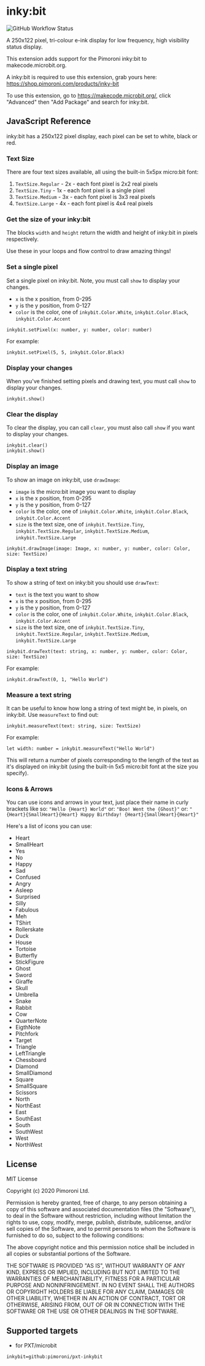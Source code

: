 # inky:bit

![GitHub Workflow Status](https://img.shields.io/github/workflow/status/pimoroni/pxt-inkybit/MakeCode)

 A 250x122 pixel, tri-colour e-ink display for low frequency, high visibility status display.

This extension adds support for the Pimoroni inky:bit to makecode.microbit.org.

A inky:bit is required to use this extension, grab yours here: https://shop.pimoroni.com/products/inky-bit

To use this extension, go to https://makecode.microbit.org/, click "Advanced" then "Add Package" and search for inky:bit.

## JavaScript Reference

inky:bit has a 250x122 pixel display, each pixel can be set to white, black or red.

### Text Size

There are four text sizes available, all using the built-in 5x5px micro:bit font:

1. `TextSize.Regular` - 2x - each font pixel is 2x2 real pixels
2. `TextSize.Tiny` - 1x - each font pixel is a single pixel
3. `TextSize.Medium` - 3x - each font pixel is 3x3 real pixels
4. `TextSize.Large` - 4x - each font pixel is 4x4 real pixels

### Get the size of your inky:bit

The blocks `width` and `height` return the width and height of inky:bit in pixels respectively.

Use these in your loops and flow control to draw amazing things!

### Set a single pixel

Set a single pixel on inky:bit. Note, you must call `show` to display your changes.

* `x` is the x position, from 0-295
* `y` is the y position, from 0-127
* `color` is the color, one of `inkybit.Color.White`,  `inkybit.Color.Black`,  `inkybit.Color.Accent`

```
inkybit.setPixel(x: number, y: number, color: number)
```

For example:

```
inkybit.setPixel(5, 5, inkybit.Color.Black)
```

### Display your changes

When you've finished setting pixels and drawing text, you must call `show` to display your changes.

```
inkybit.show()
```

### Clear the display

To clear the display, you can call `clear`, you must also call `show` if you want to display your changes.

```
inkybit.clear()
inkybit.show()
```

### Display an image

To show an image on inky:bit, use `drawImage`:

* `image` is the micro:bit image you want to display
* `x` is the x position, from 0-295
* `y` is the y position, from 0-127
* `color` is the color, one of `inkybit.Color.White`,  `inkybit.Color.Black`,  `inkybit.Color.Accent`
* `size` is the text size, one of `inkybit.TextSize.Tiny`, `inkybit.TextSize.Regular`, `inkybit.TextSize.Medium`, `inkybit.TextSize.Large`

```
inkybit.drawImage(image: Image, x: number, y: number, color: Color, size: TextSize)
```

### Display a text string

To show a string of text on inky:bit you should use `drawText`:

* `text` is the text you want to show
* `x` is the x position, from 0-295
* `y` is the y position, from 0-127
* `color` is the color, one of `inkybit.Color.White`,  `inkybit.Color.Black`,  `inkybit.Color.Accent`
* `size` is the text size, one of `inkybit.TextSize.Tiny`, `inkybit.TextSize.Regular`, `inkybit.TextSize.Medium`, `inkybit.TextSize.Large`

```
inkybit.drawText(text: string, x: number, y: number, color: Color, size: TextSize)
```

For example:

```
inkybit.drawText(0, 1, "Hello World")
```

### Measure a text string

It can be useful to know how long a string of text might be, in pixels, on inky:bit. Use `measureText` to find out:

```
inkybit.measureText(text: string, size: TextSize)
```

For example:

```
let width: number = inkybit.measureText("Hello World")
```

This will return a number of pixels corresponding to the length of the text as it's displayed on inky:bit (using the built-in 5x5 micro:bit font at the size you specify).

### Icons & Arrows

You can use icons and arrows in your text, just place their name in curly brackets like so: `"Hello {Heart} World"` or: `"Boo! Went the {Ghost}"` or: `"{Heart}{SmallHeart}{Heart} Happy Birthday! {Heart}{SmallHeart}{Heart}"`

Here's a list of icons you can use:

* Heart
* SmallHeart
* Yes
* No
* Happy
* Sad
* Confused
* Angry
* Asleep
* Surprised
* Silly
* Fabulous
* Meh
* TShirt
* Rollerskate
* Duck
* House
* Tortoise
* Butterfly
* StickFigure
* Ghost
* Sword
* Giraffe
* Skull
* Umbrella
* Snake
* Rabbit
* Cow
* QuarterNote
* EigthNote
* Pitchfork
* Target
* Triangle
* LeftTriangle
* Chessboard
* Diamond
* SmallDiamond
* Square
* SmallSquare
* Scissors
* North
* NorthEast
* East
* SouthEast
* South
* SouthWest
* West
* NorthWest

## License

MIT License

Copyright (c) 2020 Pimoroni Ltd.

Permission is hereby granted, free of charge, to any person obtaining a copy
of this software and associated documentation files (the "Software"), to deal
in the Software without restriction, including without limitation the rights
to use, copy, modify, merge, publish, distribute, sublicense, and/or sell
copies of the Software, and to permit persons to whom the Software is
furnished to do so, subject to the following conditions:

The above copyright notice and this permission notice shall be included in all
copies or substantial portions of the Software.

THE SOFTWARE IS PROVIDED "AS IS", WITHOUT WARRANTY OF ANY KIND, EXPRESS OR
IMPLIED, INCLUDING BUT NOT LIMITED TO THE WARRANTIES OF MERCHANTABILITY,
FITNESS FOR A PARTICULAR PURPOSE AND NONINFRINGEMENT. IN NO EVENT SHALL THE
AUTHORS OR COPYRIGHT HOLDERS BE LIABLE FOR ANY CLAIM, DAMAGES OR OTHER
LIABILITY, WHETHER IN AN ACTION OF CONTRACT, TORT OR OTHERWISE, ARISING FROM,
OUT OF OR IN CONNECTION WITH THE SOFTWARE OR THE USE OR OTHER DEALINGS IN THE
SOFTWARE.

## Supported targets

* for PXT/microbit

```package
inkybit=github:pimoroni/pxt-inkybit
```
